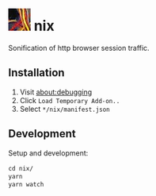 ![nix][icon-48] nix
===

Sonification of http browser session traffic.

## Installation

1. Visit [about:debugging](about:debugging)
2. Click `Load Temporary Add-on..`
3. Select `*/nix/manifest.json`

## Development

Setup and development:
```
cd nix/
yarn
yarn watch
```

[icon-48]: ./icons/icon-48.png "nix"

